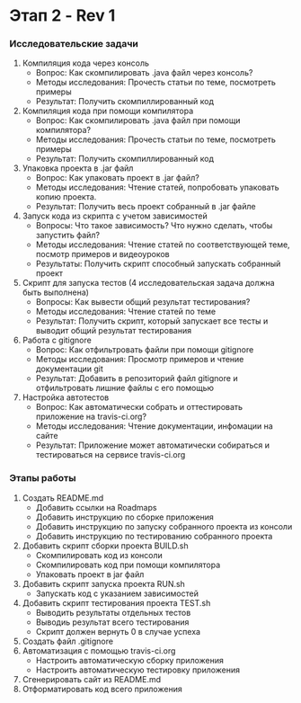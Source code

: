 # Этап 2 - Rev 1
### Исследовательские задачи
1. Компиляция кода через консоль
    - Вопрос: Как скомпилировать .java файл через консоль?
    - Методы исследования: Прочесть статьи по теме, посмотреть примеры
    - Результат: Получить скомпиллированный код
2. Компиляция кода при помощи компилятора
    - Вопрос: Как скомпилировать .java файл при помощи компилятора?
    - Методы исследования: Прочесть статьи по теме, посмотреть примеры
    - Результат: Получить скомпиллированный код
3. Упаковка проекта в .jar файл
    - Вопрос: Как упаковать проект в .jar файл?
    - Методы исследования: Чтение статей, попробовать упаковать копию проекта. 
    - Результат: Получить весь проект собранный в .jar файле
4. Запуск кода из скрипта с учетом зависимостей
    - Вопросы: Что такое зависимость? Что нужно сделать, чтобы запустить файл?
    - Методы исследования: Чтение статей по соответствующей теме, посмотр
        примеров и видеоуроков
    - Результаты: Получить скрипт способный запускать собранный проект
5. Скрипт для запуска тестов (4 исследовательская задача должна быть выполнена)
    - Вопросы: Как вывести общий результат тестирования? 
    - Методы исследования: Чтение статей по теме
    - Результат: Получить скрипт, который запускает все тесты и выводит общий 
        результат тестирования
6. Работа с gitignore
    - Вопрос: Как отфильтровать файли при помощи gitignore
    - Методы исследования: Просмотр примеров и чтение документации git
    - Результат: Добавить в репозиторий файл gitignore и отфильтровать
        лишние файлы с его помощью
7. Настройка автотестов
    - Вопрос: Как автоматически собрать и оттестировать приложение на 
        travis-ci.org?
    - Методы исследования: Чтение документации, инфомации на сайте
    - Результат: Приложение может автоматически собираться и тестироваться на
        сервисе travis-ci.org

### Этапы работы
1. Создать README.md
    - Добавить ссылки на Roadmaps
    - Добавить инструкцию по сборке приложения
    - Добавить инструкцию по запуску собранного проекта из консоли
    - Добавить инструкцию по тестированию собранного проекта
2. Добавить скрипт сборки проекта BUILD.sh
    - Скомпилировать код из консоли
    - Скомпилировать код при помощи компилятора
    - Упаковать проект в jar файл
3. Добавить скрипт запуска проекта RUN.sh
    - Запускать код с указанием зависимостей
4. Добавить скрипт тестирования проекта TEST.sh
    - Выводить результаты отдельных тестов
    - Выводиь результат всего тестирования
    - Скрипт должен вернуть 0 в случае успеха
5. Создать файл .gitignore
6. Автоматизация с помощью travis-ci.org
    - Настроить автоматическую сборку приложения
    - Настроить автоматическую тестировку приложения
7. Сгенерировать сайт из README.md
8. Отформатировать код всего приложения
